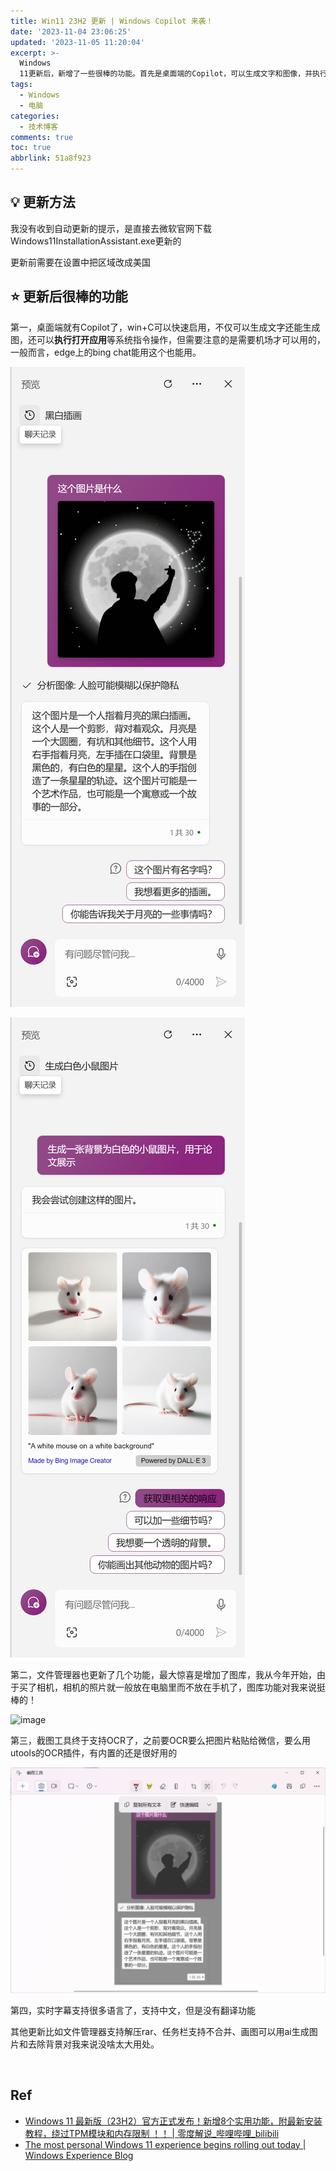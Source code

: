 ```yaml
---
title: Win11 23H2 更新 | Windows Copilot 来袭！
date: '2023-11-04 23:06:25'
updated: '2023-11-05 11:20:04'
excerpt: >-
  Windows
  11更新后，新增了一些很棒的功能。首先是桌面端的Copilot，可以生成文字和图像，并执行系统指令操作；其次是文件管理器的图库功能，方便查看和管理照片。此外，还有一些其他更新，如文件管理器支持解压rar、任务栏支持不合并、画图新增AI生成图片和去除背景等
tags:
  - Windows
  - 电脑
categories:
  - 技术博客
comments: true
toc: true
abbrlink: 51a8f923
---
```




## 💡 更新方法

我没有收到自动更新的提示，是直接去微软官网下载Windows11InstallationAssistant.exe更新的  

更新前需要在设置中把区域改成美国  

## ⭐ 更新后很棒的功能

第一，桌面端就有Copilot了，win+C可以快速启用，不仅可以生成文字还能生成图，还可以<span style="font-weight: bold;" data-type="strong">执行打开应用</span>等系统指令操作，但需要注意的是需要机场才可以用的，一般而言，edge上的bing chat能用这个也能用。

​​![image](https://raw.githubusercontent.com/Achuan-2/PicBed/pic/assets/202311051120719.png "Windows")​​

​![image](https://raw.githubusercontent.com/Achuan-2/PicBed/pic/assets/202311051120820.png "Windows")​

第二，文件管理器也更新了几个功能，最大惊喜是增加了图库，我从今年开始，由于买了相机，相机的照片就一般放在电脑里而不放在手机了，图库功能对我来说挺棒的！

​![image](https://raw.githubusercontent.com/Achuan-2/PicBed/pic/assets/202311042309124.png "copilot能在桌面直接打开")​  

第三，截图工具终于支持OCR了，之前要OCR要么把图片粘贴给微信，要么用utools的OCR插件，有内置的还是很好用的

​![image](https://raw.githubusercontent.com/Achuan-2/PicBed/pic/assets/202311051120852.png)​

第四，实时字幕支持很多语言了，支持中文，但是没有翻译功能

其他更新比如文件管理器支持解压rar、任务栏支持不合并、画图可以用ai生成图片和去除背景对我来说没啥太大用处。

‍

## Ref

* [Windows 11 最新版（23H2）官方正式发布！新增8个实用功能，附最新安装教程，绕过TPM模块和内存限制 ！！ | 零度解说_哔哩哔哩_bilibili](https://www.bilibili.com/video/BV1UN4y1678W/?spm_id_from=333.337.search-card.all.click&vd_source=b4a1fcb6dce305e26d8d16d9cbb71304)
* [The most personal Windows 11 experience begins rolling out today | Windows Experience Blog](https://blogs.windows.com/windowsexperience/2023/09/26/the-most-personal-windows-11-experience-begins-rolling-out-today/)
